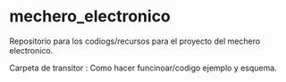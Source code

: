 # mechero_electronico
Repositorio para los codiogs/recursos para el proyecto del mechero electronico.

Carpeta de transitor : Como hacer funcinoar/codigo ejemplo y esquema.

